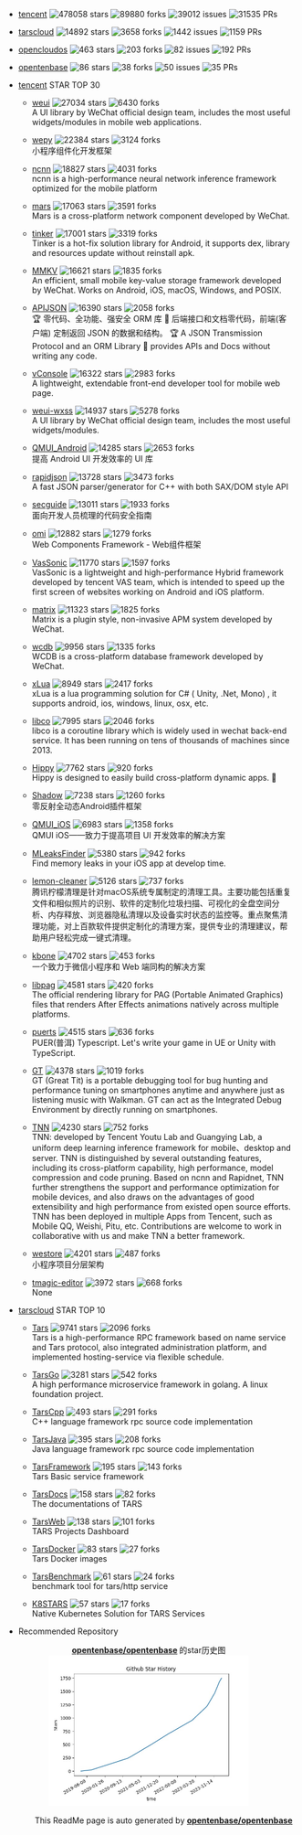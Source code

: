 
+ [tencent](https://github.com/tencent)
![478058 stars](https://img.shields.io/badge/Stars-478058-green)
![89880 forks](https://img.shields.io/badge/Forks-89880-green)
![39012 issues](https://img.shields.io/badge/Issues-39012-green)
![31535 PRs](https://img.shields.io/badge/PRs-31535-green)

+ [tarscloud](https://github.com/tarscloud)
![14892 stars](https://img.shields.io/badge/Stars-14892-green)
![3658 forks](https://img.shields.io/badge/Forks-3658-green)
![1442 issues](https://img.shields.io/badge/Issues-1442-green)
![1159 PRs](https://img.shields.io/badge/PRs-1159-green)

+ [opencloudos](https://github.com/opencloudos)
![463 stars](https://img.shields.io/badge/Stars-463-green)
![203 forks](https://img.shields.io/badge/Forks-203-green)
![82 issues](https://img.shields.io/badge/Issues-82-green)
![192 PRs](https://img.shields.io/badge/PRs-192-green)

+ [opentenbase](https://github.com/opentenbase)
![86 stars](https://img.shields.io/badge/Stars-86-green)
![38 forks](https://img.shields.io/badge/Forks-38-green)
![50 issues](https://img.shields.io/badge/Issues-50-green)
![35 PRs](https://img.shields.io/badge/PRs-35-green)



+ [tencent](https://github.com/tencent) STAR TOP 30
    
    + [weui](https://github.com/tencent/weui) 
    ![27034 stars](https://img.shields.io/badge/Stars-27034-green)
    ![6430 forks](https://img.shields.io/badge/Forks-6430-green)  
    A UI library by WeChat official design team, includes the most useful widgets/modules in mobile web applications.
    
    + [wepy](https://github.com/tencent/wepy) 
    ![22384 stars](https://img.shields.io/badge/Stars-22384-green)
    ![3124 forks](https://img.shields.io/badge/Forks-3124-green)  
    小程序组件化开发框架
    
    + [ncnn](https://github.com/tencent/ncnn) 
    ![18827 stars](https://img.shields.io/badge/Stars-18827-green)
    ![4031 forks](https://img.shields.io/badge/Forks-4031-green)  
    ncnn is a high-performance neural network inference framework optimized for the mobile platform
    
    + [mars](https://github.com/tencent/mars) 
    ![17063 stars](https://img.shields.io/badge/Stars-17063-green)
    ![3591 forks](https://img.shields.io/badge/Forks-3591-green)  
    Mars is a cross-platform network component  developed by WeChat.
    
    + [tinker](https://github.com/tencent/tinker) 
    ![17001 stars](https://img.shields.io/badge/Stars-17001-green)
    ![3319 forks](https://img.shields.io/badge/Forks-3319-green)  
    Tinker is a hot-fix solution library for Android, it supports dex, library and resources update without reinstall apk.
    
    + [MMKV](https://github.com/tencent/MMKV) 
    ![16621 stars](https://img.shields.io/badge/Stars-16621-green)
    ![1835 forks](https://img.shields.io/badge/Forks-1835-green)  
    An efficient, small mobile key-value storage framework developed by WeChat. Works on Android, iOS, macOS, Windows, and POSIX.
    
    + [APIJSON](https://github.com/tencent/APIJSON) 
    ![16390 stars](https://img.shields.io/badge/Stars-16390-green)
    ![2058 forks](https://img.shields.io/badge/Forks-2058-green)  
    🏆 零代码、全功能、强安全 ORM 库 🚀 后端接口和文档零代码，前端(客户端) 定制返回 JSON 的数据和结构。 🏆 A JSON Transmission Protocol and an ORM Library 🚀  provides APIs and Docs without writing any code.
    
    + [vConsole](https://github.com/tencent/vConsole) 
    ![16322 stars](https://img.shields.io/badge/Stars-16322-green)
    ![2983 forks](https://img.shields.io/badge/Forks-2983-green)  
    A lightweight, extendable front-end developer tool for mobile web page.
    
    + [weui-wxss](https://github.com/tencent/weui-wxss) 
    ![14937 stars](https://img.shields.io/badge/Stars-14937-green)
    ![5278 forks](https://img.shields.io/badge/Forks-5278-green)  
    A UI library by WeChat official design team, includes the most useful widgets/modules.
    
    + [QMUI_Android](https://github.com/tencent/QMUI_Android) 
    ![14285 stars](https://img.shields.io/badge/Stars-14285-green)
    ![2653 forks](https://img.shields.io/badge/Forks-2653-green)  
    提高 Android UI 开发效率的 UI 库
    
    + [rapidjson](https://github.com/tencent/rapidjson) 
    ![13728 stars](https://img.shields.io/badge/Stars-13728-green)
    ![3473 forks](https://img.shields.io/badge/Forks-3473-green)  
    A fast JSON parser/generator for C++ with both SAX/DOM style API
    
    + [secguide](https://github.com/tencent/secguide) 
    ![13011 stars](https://img.shields.io/badge/Stars-13011-green)
    ![1933 forks](https://img.shields.io/badge/Forks-1933-green)  
    面向开发人员梳理的代码安全指南
    
    + [omi](https://github.com/tencent/omi) 
    ![12882 stars](https://img.shields.io/badge/Stars-12882-green)
    ![1279 forks](https://img.shields.io/badge/Forks-1279-green)  
    Web Components Framework - Web组件框架
    
    + [VasSonic](https://github.com/tencent/VasSonic) 
    ![11770 stars](https://img.shields.io/badge/Stars-11770-green)
    ![1597 forks](https://img.shields.io/badge/Forks-1597-green)  
    VasSonic is a lightweight and high-performance Hybrid framework developed by tencent VAS team, which is intended to speed up the first screen of websites working on Android and iOS platform. 
    
    + [matrix](https://github.com/tencent/matrix) 
    ![11323 stars](https://img.shields.io/badge/Stars-11323-green)
    ![1825 forks](https://img.shields.io/badge/Forks-1825-green)  
    Matrix is a plugin style, non-invasive APM system developed by WeChat.
    
    + [wcdb](https://github.com/tencent/wcdb) 
    ![9956 stars](https://img.shields.io/badge/Stars-9956-green)
    ![1335 forks](https://img.shields.io/badge/Forks-1335-green)  
    WCDB is a cross-platform database framework developed by WeChat.
    
    + [xLua](https://github.com/tencent/xLua) 
    ![8949 stars](https://img.shields.io/badge/Stars-8949-green)
    ![2417 forks](https://img.shields.io/badge/Forks-2417-green)  
    xLua is a lua programming solution for  C# ( Unity, .Net, Mono) , it supports android, ios, windows, linux, osx, etc.
    
    + [libco](https://github.com/tencent/libco) 
    ![7995 stars](https://img.shields.io/badge/Stars-7995-green)
    ![2046 forks](https://img.shields.io/badge/Forks-2046-green)  
    libco is a coroutine library which is widely used in wechat  back-end service. It has been running on tens of thousands of machines since 2013.
    
    + [Hippy](https://github.com/tencent/Hippy) 
    ![7762 stars](https://img.shields.io/badge/Stars-7762-green)
    ![920 forks](https://img.shields.io/badge/Forks-920-green)  
    Hippy is designed to easily build cross-platform dynamic apps. 👏
    
    + [Shadow](https://github.com/tencent/Shadow) 
    ![7238 stars](https://img.shields.io/badge/Stars-7238-green)
    ![1260 forks](https://img.shields.io/badge/Forks-1260-green)  
    零反射全动态Android插件框架
    
    + [QMUI_iOS](https://github.com/tencent/QMUI_iOS) 
    ![6983 stars](https://img.shields.io/badge/Stars-6983-green)
    ![1358 forks](https://img.shields.io/badge/Forks-1358-green)  
    QMUI iOS——致力于提高项目 UI 开发效率的解决方案
    
    + [MLeaksFinder](https://github.com/tencent/MLeaksFinder) 
    ![5380 stars](https://img.shields.io/badge/Stars-5380-green)
    ![942 forks](https://img.shields.io/badge/Forks-942-green)  
    Find memory leaks in your iOS app at develop time.
    
    + [lemon-cleaner](https://github.com/tencent/lemon-cleaner) 
    ![5126 stars](https://img.shields.io/badge/Stars-5126-green)
    ![737 forks](https://img.shields.io/badge/Forks-737-green)  
    腾讯柠檬清理是针对macOS系统专属制定的清理工具。主要功能包括重复文件和相似照片的识别、软件的定制化垃圾扫描、可视化的全盘空间分析、内存释放、浏览器隐私清理以及设备实时状态的监控等。重点聚焦清理功能，对上百款软件提供定制化的清理方案，提供专业的清理建议，帮助用户轻松完成一键式清理。
    
    + [kbone](https://github.com/tencent/kbone) 
    ![4702 stars](https://img.shields.io/badge/Stars-4702-green)
    ![453 forks](https://img.shields.io/badge/Forks-453-green)  
    一个致力于微信小程序和 Web 端同构的解决方案
    
    + [libpag](https://github.com/tencent/libpag) 
    ![4581 stars](https://img.shields.io/badge/Stars-4581-green)
    ![420 forks](https://img.shields.io/badge/Forks-420-green)  
    The official rendering library for PAG (Portable Animated Graphics) files that renders After Effects animations natively across multiple platforms.
    
    + [puerts](https://github.com/tencent/puerts) 
    ![4515 stars](https://img.shields.io/badge/Stars-4515-green)
    ![636 forks](https://img.shields.io/badge/Forks-636-green)  
    PUER(普洱) Typescript. Let's write your game in UE or Unity with TypeScript.
    
    + [GT](https://github.com/tencent/GT) 
    ![4378 stars](https://img.shields.io/badge/Stars-4378-green)
    ![1019 forks](https://img.shields.io/badge/Forks-1019-green)  
    GT (Great Tit) is a portable debugging tool for bug hunting and performance tuning on smartphones anytime and anywhere just as listening music with Walkman. GT can act as the Integrated Debug Environment by directly running on smartphones.
    
    + [TNN](https://github.com/tencent/TNN) 
    ![4230 stars](https://img.shields.io/badge/Stars-4230-green)
    ![752 forks](https://img.shields.io/badge/Forks-752-green)  
    TNN: developed by Tencent Youtu Lab and Guangying Lab, a uniform deep learning inference framework for mobile、desktop and server. TNN is distinguished by several outstanding features, including its cross-platform capability, high performance, model compression and code pruning. Based on ncnn and Rapidnet, TNN further strengthens the support and performance optimization for mobile devices, and also draws on the advantages of good extensibility and high performance from existed open source efforts. TNN has been deployed in multiple Apps from Tencent, such as Mobile QQ, Weishi, Pitu, etc. Contributions are welcome to work in collaborative with us and make TNN a better framework. 
    
    + [westore](https://github.com/tencent/westore) 
    ![4201 stars](https://img.shields.io/badge/Stars-4201-green)
    ![487 forks](https://img.shields.io/badge/Forks-487-green)  
    小程序项目分层架构
    
    + [tmagic-editor](https://github.com/tencent/tmagic-editor) 
    ![3972 stars](https://img.shields.io/badge/Stars-3972-green)
    ![668 forks](https://img.shields.io/badge/Forks-668-green)  
    None
    

+ [tarscloud](https://github.com/tarscloud) STAR TOP 10
    
    + [Tars](https://github.com/tarscloud/Tars) 
    ![9741 stars](https://img.shields.io/badge/Stars-9741-green)
    ![2096 forks](https://img.shields.io/badge/Forks-2096-green)  
    Tars is a high-performance RPC framework based on name service and Tars protocol, also integrated administration platform, and implemented hosting-service via flexible schedule.
    
    + [TarsGo](https://github.com/tarscloud/TarsGo) 
    ![3281 stars](https://img.shields.io/badge/Stars-3281-green)
    ![542 forks](https://img.shields.io/badge/Forks-542-green)  
    A  high performance microservice  framework  in golang. A linux foundation project.
    
    + [TarsCpp](https://github.com/tarscloud/TarsCpp) 
    ![493 stars](https://img.shields.io/badge/Stars-493-green)
    ![291 forks](https://img.shields.io/badge/Forks-291-green)  
    C++ language framework rpc source code implementation
    
    + [TarsJava](https://github.com/tarscloud/TarsJava) 
    ![395 stars](https://img.shields.io/badge/Stars-395-green)
    ![208 forks](https://img.shields.io/badge/Forks-208-green)  
    Java language framework rpc source code implementation
    
    + [TarsFramework](https://github.com/tarscloud/TarsFramework) 
    ![195 stars](https://img.shields.io/badge/Stars-195-green)
    ![143 forks](https://img.shields.io/badge/Forks-143-green)  
    Tars Basic service framework
    
    + [TarsDocs](https://github.com/tarscloud/TarsDocs) 
    ![158 stars](https://img.shields.io/badge/Stars-158-green)
    ![82 forks](https://img.shields.io/badge/Forks-82-green)  
    The documentations of TARS
    
    + [TarsWeb](https://github.com/tarscloud/TarsWeb) 
    ![138 stars](https://img.shields.io/badge/Stars-138-green)
    ![101 forks](https://img.shields.io/badge/Forks-101-green)  
    TARS Projects Dashboard
    
    + [TarsDocker](https://github.com/tarscloud/TarsDocker) 
    ![83 stars](https://img.shields.io/badge/Stars-83-green)
    ![27 forks](https://img.shields.io/badge/Forks-27-green)  
    Tars Docker  images
    
    + [TarsBenchmark](https://github.com/tarscloud/TarsBenchmark) 
    ![61 stars](https://img.shields.io/badge/Stars-61-green)
    ![24 forks](https://img.shields.io/badge/Forks-24-green)  
    benchmark tool for tars/http service
    
    + [K8STARS](https://github.com/tarscloud/K8STARS) 
    ![57 stars](https://img.shields.io/badge/Stars-57-green)
    ![17 forks](https://img.shields.io/badge/Forks-17-green)  
    Native Kubernetes  Solution for TARS Services
    


+ Recommended Repository  
<p align="center">
      <strong>
        <a href="https://github.com/opentenbase/opentenbase" target="_blank">opentenbase/opentenbase</a>
      </strong>  的star历史图
  <br>
  <img src="https://raw.githubusercontent.com/ButterAndButterfly/GithubTools/master/data/stars_history.jpg" width="350px"></img>    
</p>

<p align="right">
      This ReadMe page is auto generated by 
      <strong>
        <a href="https://github.com/opentenbase/opentenbase" target="_blank">opentenbase/opentenbase</a><br>
      </strong>   
</p>